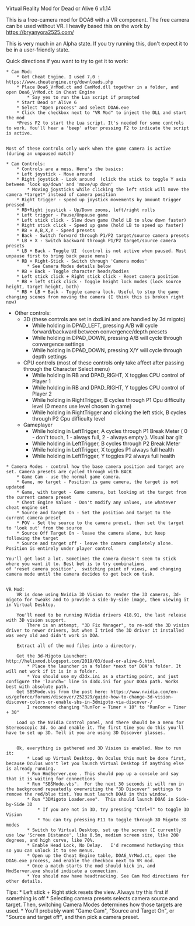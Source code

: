 Virtual Reality Mod for Dead or Alive 6 v1.14

This is a free-camera mod for DOA6 with a VR component. The free camera can be used without VR.
I heavily based this on the work by https://bryanyora2525.com/

This is very much in an Alpha state. If you try running this, don't expect it to be in a user-friendly state.


Quick directions if you want to try to get it to work:

    * Cam Mod:
        * Get Cheat Engine. I used 7.0 : https://www.cheatengine.org/downloads.php
        * Place Doa6_VrMod.ct and CamMod.dll together in a folder, and open Doa6_VrMod.ct in Cheat Engine
            * Say yes to run the Lua script if prompted
        * Start Dead or Alive 6
        * Select "Open process" and select DOA6.exe
        * Click the checkbox next to "VR Mod" to inject the DLL and start the mod
        *Press F2 to start the Lua script. It's needed for some controls to work. You'll hear a 'beep' after pressing F2 to indicate the script is active.
        
        
    Most of these controls only work when the game camera is active (during an unpaused match)
        
    * Cam Controls:
        * Controls are a mess. Here's the basics:
        * Left joystick - Move around
        * Right joystick - Look around  (click the stick to toggle Y axis between 'look up/down' and 'move/up down'
            * Moving joysticks while clicking the left stick will move the camera *target* instead of camera position
        * Right trigger - speed up joystick movements by amount trigger pressed
        * RB+Right joystick - Up/Down zooms, left/right rolls
        * Left trigger - Pause/Unpause game
        * Left stick click - Slow down game (hold LB to slow down faster)
        * Right stick click - Speed up game (hold LB to speed up faster)
        * RB + A,B,X,Y - Speed presets
        * Back - Switch forward through P1/P2 target/source camera presets
        * LB + X - Switch backward through P1/P2 target/source camera presets
        * LB + Back - Toggle UI  (control is not active when paused. Must unpause first to bring back pause menu)
        * RB + Right-Stick - Switch through 'Camera modes'
            * See Camera Modes details below
        * RB + Back - Toggle character heads/bodies
        * Left stick click + Right stick click - Reset camera position
        * RB + left stick click - Toggle height lock modes (lock source height, target height, both)
        * RB + LB + Back - Toggle camera lock. Useful to stop the game changing scenes from moving the camera (I think this is broken right now)
        
   * Other controls:
        * 3D  (these controls are set in dxdi.ini and are handled by 3d migoto)
            * While holding in DPAD_LEFT, pressing A/B will cycle forward/backward between convergence/depth presets
            * While holding in DPAD_DOWN, pressing A/B will cycle through convergence settings
            * While holding in DPAD_DOWN, pressing X/Y will cycle through depth settings
        * CPU controls (most of these controls only take affect after passing through the Character Select menu)
            * While holding in RB and DPAD_RIGHT, X toggles CPU control of Player 1
            * While holding in RB and DPAD_RIGHT, Y toggles CPU control of Player 2
            * While holding in RightTrigger, B cycles through P1 Cpu difficulty level (0 means use level chosen in game)
            * While holding in RightTrigger and clicking the left stick, B cycles through P2 Cpu difficulty level
        * Gameplayer
            * While holding in LeftTrigger, A cycles through P1 Break Meter ( 0 - don't touch, 1 - always full, 2 - always empty ). Visual bar glit
            * While holding in LeftTrigger, B cycles through P2 Break Meter
            * While holding in LeftTrigger, X toggles P1 always full health
            * While holding in LeftTrigger, Y toggles P2 always full health
            

    * Camera Modes - control how the base camera position and target are set. Camera presets are cycled through with BACK
        * Game Cam - use the normal game camera.
        * Game, no target - Position is game camera, the target is not updated
        * Game, with target - Game camera, but looking at the target from the current camera preset
        * Cheat Engine Values - Don't modify any values, use whatever cheat engine set
        * Source and Target On - Set the position and target to the current camera preset
        * POV - Set the source to the camera preset, then set the target to 'look out' from the source
        * Source Off Target On - leave the camera alone, but keep following the target
        * Source and target off - leave the camera completely alone. Position is entirely under player control
        
    You'll get lost a lot. Sometimes the camera doesn't seem to stick where you want it to. Best bet is to try combinations
    of 'reset camera position',  switching point of views, and changing camera mode until the camera decides to get back on task.

    
    VR Mod:
        VR is done using Nvidia 3D Vision to render the 3D cameras, 3d-migoto for tweaks and to provide a side-by-side image, then viewing it in Virtual Desktop.
        
        You'll need to be running NVidia drivers 418.91, the last release with 3D vision support.
            There is an attempt, "3D Fix Manager", to re-add the 3D vision driver to newer drivers, but when I tried the 3D driver it installed was very old and didn't work in DOA.

        Extract all of the mod files into a directory. 
        
        Get the 3d-Migoto Launcher: http://helixmod.blogspot.com/2019/03/dead-or-alive-6.html
            * Place the launcher in a folder *next to* DOA's folder. It will not work if it is in a folder.
            * You should use my d3dx.ini as a starting point, and just configure the 'launch=' line in d3dx.ini for your DOA6 path. Works best with absolute path.
        Get SBSMode.vbs from the post here: https://www.nvidia.com/en-us/geforce/forums/discover/252329/guide-how-to-change-3d-vision-discover-colors-or-enable-sbs-in-3dmigoto-via-discover-/
            I recommend changing "RunFor = Timer + 10" to "RunFor = Timer + 30"
            
        Load up the NVidia Control panel, and there should be a menu for Stereoscopic 3d. Go and enable it. The first time you do this you'll have to set up 3D. Tell it you are using 3D Discover glasses.
        
        
        Ok, everything is gathered and 3D Vision is enabled. Now to run it:
            * Load up Virtual Desktop. On Oculus this must be done first, because Oculus won't let you launch Virtual Desktop if anything else is already running.
            * Run HmdServer.exe . This should pop up a console and say that it is waiting for connections
            * Run "SBSMode.vbs".  For the next 30 seconds it will run in the background repeatedly overwriting the "3D Discover" settings to remove the red/blue tint. You must launch DOA6 in this window.
            * Run "3DMigoto Loader.exe".  This should launch DOA6 in Side-by-Side 3D
                * If you are not in 3D, try pressing "Ctrl+T" to toggle 3D Vision
                * You can try pressing F11 to toggle through 3D Migoto 3D modes
            * Switch to Virtual Desktop, set up the screen (I currently use low 'Screen Distance', like 0.5m, medium screen size, like 200 degrees, and high curve, like 70%.
            * Enable Head Lock, No Delay.   I'd recommend hotkeying this so you can unlock it to see menus.
            * Open up the Cheat Engine table, DOA6_VrMod.ct, open the DOA6.exe process, and enable the checkbox next to VR mod.
            * Once a match starts the mod should kick in, and HmdServer.exe should indicate a connection.
            * You should now have headtracking. See Cam Mod directions for other details.

            
            
Tips:
    * Left stick + Right stick resets the view. Always try this first if something is off
    * Selecting camera presets selects camera source and target. Then, switching Camera Modes determines how those targets are used.
    * You'll probably want "Game Cam", "Source and Target On", or "Source and target off", and then pick a camera preset.